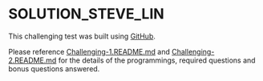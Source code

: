 # SOLUTION_STEVE_LIN
This challenging test was built using [GitHub](https://github.com/jxl9754/SOLUTION_STEVE_LIN.git).

Please reference
[Challenging-1.README.md](Challenging-1.README.md) and [Challenging-2.README.md](Challenging-2.README.md) 
for the details of the programmings, required questions and bonus questions answered.

